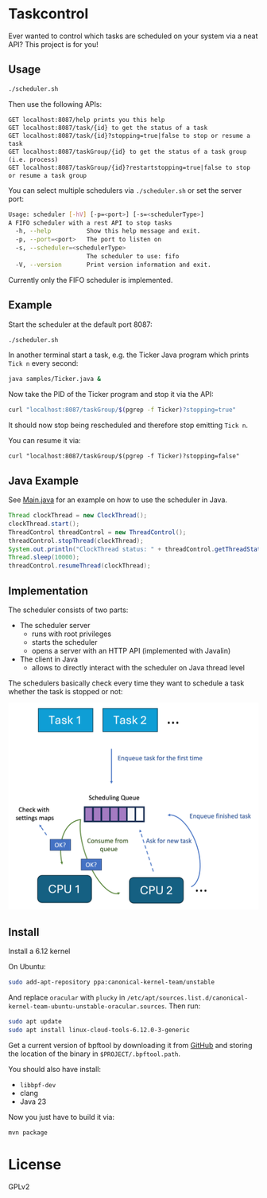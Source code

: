 Taskcontrol
===========

Ever wanted to control which tasks are scheduled on your system via a neat API?
This project is for you!

## Usage

```sh
./scheduler.sh
```

Then use the following APIs:

```
GET localhost:8087/help prints you this help
GET localhost:8087/task/{id} to get the status of a task
GET localhost:8087/task/{id}?stopping=true|false to stop or resume a task
GET localhost:8087/taskGroup/{id} to get the status of a task group (i.e. process)
GET localhost:8087/taskGroup/{id}?restartstopping=true|false to stop or resume a task group
```

You can select multiple schedulers via `./scheduler.sh` or set the server port:

```sh
Usage: scheduler [-hV] [-p=<port>] [-s=<schedulerType>]
A FIFO scheduler with a rest API to stop tasks
  -h, --help          Show this help message and exit.
  -p, --port=<port>   The port to listen on
  -s, --scheduler=<schedulerType>
                      The scheduler to use: fifo
  -V, --version       Print version information and exit.
```

Currently only the FIFO scheduler is implemented.

## Example

Start the scheduler at the default port 8087:
```sh
./scheduler.sh
```

In another terminal start a task, e.g. the Ticker Java program which prints `Tick n` every second:
```sh
java samples/Ticker.java &
```
Now take the PID of the Ticker program and stop it via the API:
```sh
curl "localhost:8087/taskGroup/$(pgrep -f Ticker)?stopping=true"
```
It should now stop being rescheduled and therefore stop emitting `Tick n`.

You can resume it via:
```
curl "localhost:8087/taskGroup/$(pgrep -f Ticker)?stopping=false"
```

## Java Example

See [Main.java](src/main/java/me/bechberger/taskcontrol/Main.java) for an example on how to use the scheduler in Java.

```java
Thread clockThread = new ClockThread();
clockThread.start();
ThreadControl threadControl = new ThreadControl();
threadControl.stopThread(clockThread);
System.out.println("ClockThread status: " + threadControl.getThreadStatus(clockThread));
Thread.sleep(10000);
threadControl.resumeThread(clockThread);
```

## Implementation

The scheduler consists of two parts:

- The scheduler server
  - runs with root privileges
  - starts the scheduler
  - opens a server with an HTTP API (implemented with Javalin)
- The client in Java
  - allows to directly interact with the scheduler on Java thread level

The schedulers basically check every time they want to schedule a
task whether the task is stopped or not:

![Scheduler](img/stoppable_scheduler.png)

## Install

Install a 6.12 kernel

On Ubuntu:

```sh
sudo add-apt-repository ppa:canonical-kernel-team/unstable
```

And replace `oracular` with `plucky` in `/etc/apt/sources.list.d/canonical-kernel-team-ubuntu-unstable-oracular.sources`.
Then run:

```sh
sudo apt update
sudo apt install linux-cloud-tools-6.12.0-3-generic
```

Get a current version of bpftool by downloading it from [GitHub](https://github.com/libbpf/bpftool/releases)
and storing the location of the binary in `$PROJECT/.bpftool.path`.

You should also have install:

- `libbpf-dev`
- clang
- Java 23

Now you just have to build it via:

```sh
mvn package
```

License
=======
GPLv2